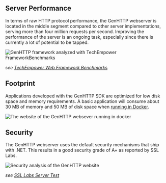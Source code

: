 ﻿## Server Performance

In terms of raw HTTP protocol performance, the GenHTTP webserver is located in the middle segment compared to
other server implementations, serving more than four million requests per second. Improving the performance of the server is
an ongoing task, especially since there is currently a lot of potential to be tapped.

![GenHTTP framework analyzed with TechEmpower FrameworkBenchmarks](/images/tfb.png)

*see [TechEmpower Web Framework Benchmarks](https://www.techempower.com/benchmarks/)*

## Footprint

Applications developed with the GenHTTP SDK are optimized for low disk space and memory requirements. A basic application
will consume about 30 MB of memory and 50 MB of disk space when [running in Docker](/documentation/hosting/).

![The website of the GenHTTP websever running in docker](/images/footprint.png)

## Security

The GenHTTP webserver uses the default security mechanisms that ship with .NET. This results in
a good security grade of A+ as reported by SSL Labs.

![Security analysis of the GenHTTP website](/images/ssl_labs.png)

*see [SSL Labs Server Test](https://www.ssllabs.com/ssltest/analyze.html?d=genhttp.org&latest)*